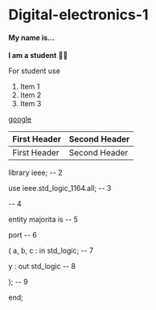 # Digital-electronics-1

#### My name is...

**I am a student** :man_student:

For student use

1. Item 1
1. Item 2
1. Item 3

[google](https://www.google.com)

First Header | Second Header
------------ | -------------
First Header | Second Header

library ieee; -- 2

use ieee.std_logic_1164.all; -- 3

-- 4

entity majorita is -- 5

port -- 6

( a, b, c : in std_logic; -- 7

y : out std_logic -- 8

); -- 9

end;
